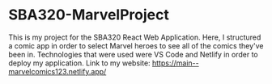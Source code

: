 # SBA320-MarvelProject
This is my project for the SBA320 React Web Application. Here, I structured a comic app in order to select Marvel heroes to see all of the comics they've been in. Technologies that were used were VS Code and Netlify in order to deploy my application. Link to my website: https://main--marvelcomics123.netlify.app/